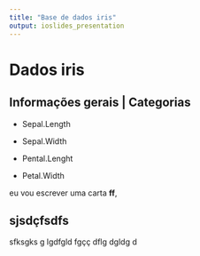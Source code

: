 ```yaml
---
title: "Base de dados iris"
output: ioslides_presentation
---
```


# Dados iris

## Informações gerais | Categorias

- Sepal.Length

- Sepal.Width

- Pental.Lenght

- Petal.Width


eu vou escrever uma carta **ff**,

## sjsdçfsdfs

sfksgks g
lgdfgld
fgçç
dflg
dgldg
d
